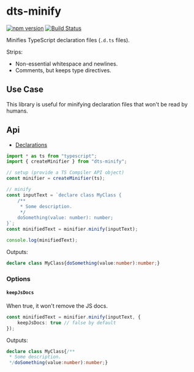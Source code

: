 # dts-minify

[![npm version](https://badge.fury.io/js/dts-minify.svg)](https://badge.fury.io/js/dts-minify)
[![Build Status](https://travis-ci.org/dsherret/dts-minify.svg?branch=latest)](https://travis-ci.org/dsherret/dts-minify)

Minifies TypeScript declaration files (`.d.ts` files).

Strips:

* Non-essential whitespace and newlines.
* Comments, but keeps type directives.

## Use Case

This library is useful for minifying declaration files that won't be read by humans.

## Api

* [Declarations](lib/dts-minify.d.ts)

```ts
import * as ts from "typescript";
import { createMinifier } from "dts-minify";

// setup (provide a TS Compiler API object)
const minifier = createMinifier(ts);

// minify
const inputText = `declare class MyClass {
    /**
     * Some description.
     */
    doSomething(value: number): number;
}`;
const minifiedText = minifier.minify(inputText);

console.log(minifiedText);
```

Outputs:

```ts
declare class MyClass{doSomething(value:number):number;}
```

### Options

#### `keepJsDocs`

When true, it won't remove the JS docs.

```ts
const minifiedText = minifier.minify(inputText, {
    keepJsDocs: true // false by default
});
```

Outputs:

```ts
declare class MyClass{/**
 * Some description.
 */doSomething(value:number):number;}
```
